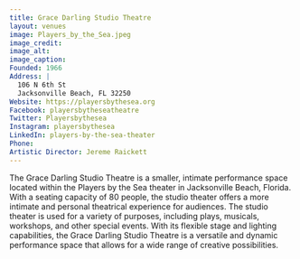```yaml
---
title: Grace Darling Studio Theatre
layout: venues
image: Players_by_the_Sea.jpeg
image_credit:
image_alt:
image_caption:
Founded: 1966
Address: |
  106 N 6th St
  Jacksonville Beach, FL 32250
Website: https://playersbythesea.org
Facebook: playersbytheseatheatre
Twitter: Playersbythesea
Instagram: playersbythesea
LinkedIn: players-by-the-sea-theater
Phone: 	
Artistic Director: Jereme Raickett
---
```

The Grace Darling Studio Theatre is a smaller, intimate performance space located within the Players by the Sea theater in Jacksonville Beach, Florida. With a seating capacity of 80 people, the studio theater offers a more intimate and personal theatrical experience for audiences. The studio theater is used for a variety of purposes, including plays, musicals, workshops, and other special events. With its flexible stage and lighting capabilities, the Grace Darling Studio Theatre is a versatile and dynamic performance space that allows for a wide range of creative possibilities. 